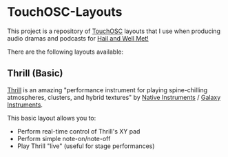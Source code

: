 # TouchOSC-Layouts

This project is a repository of [TouchOSC](https://hexler.net/software/touchosc) layouts that I use when producing audio dramas and podcasts for [Hail and Well Met!](https://hailandwellmetpodcast.com)

There are the following layouts available:

## Thrill (Basic)

[Thrill](http://www.galaxy-instruments.com/thrill.html) is an amazing "performance instrument for playing spine-chilling atmospheres, clusters, and hybrid textures" by [Native Instruments](https://www.native-instruments.com/en/products/komplete/cinematic/thrill/) / [Galaxy Instruments](http://www.galaxy-instruments.com/thrill.html).

This basic layout allows you to:
* Perform real-time control of Thrill's XY pad
* Perform simple note-on/note-off
* Play Thrill "live" (useful for stage performances)
